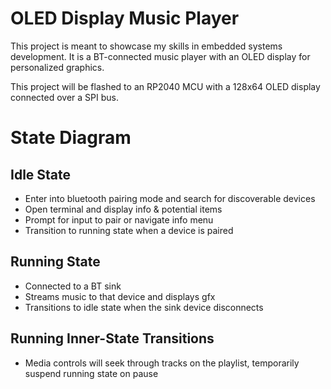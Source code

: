 # OLED Display Music Player
 
This project is meant to showcase my skills in embedded systems development. It is a BT-connected music player with an OLED display for personalized graphics.

This project will be flashed to an RP2040 MCU with a 128x64 OLED display connected over a SPI bus.

# State Diagram

## Idle State

- Enter into bluetooth pairing mode and search for discoverable devices
- Open terminal and display info & potential items
- Prompt for input to pair or navigate info menu
- Transition to running state when a device is paired

## Running State

- Connected to a BT sink
- Streams music to that device and displays gfx
- Transitions to idle state when the sink device disconnects

## Running Inner-State Transitions

- Media controls will seek through tracks on the playlist, temporarily suspend running state on pause
